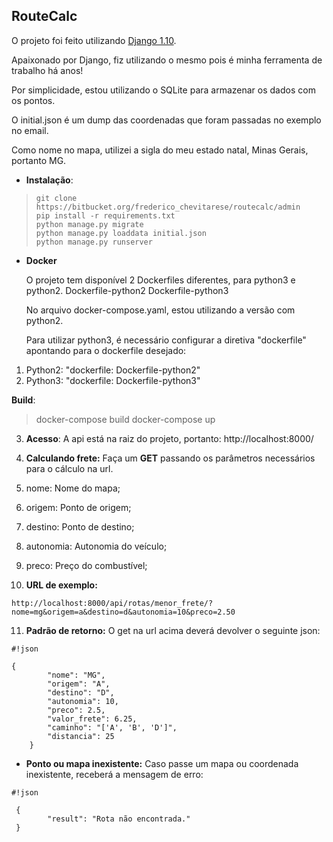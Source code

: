## **RouteCalc** ##
O projeto foi feito utilizando [Django 1.10](https://www.djangoproject.com/).

Apaixonado por Django, fiz utilizando o mesmo pois é minha ferramenta de trabalho há anos!

Por simplicidade, estou utilizando o SQLite para armazenar os dados com os pontos.

O initial.json é um dump das coordenadas que foram passadas no exemplo no email.

Como nome no mapa, utilizei a sigla do meu estado natal, Minas Gerais, portanto MG.


* **Instalação**:

>     git clone https://bitbucket.org/frederico_chevitarese/routecalc/admin
>     pip install -r requirements.txt
>     python manage.py migrate
>     python manage.py loaddata initial.json
>     python manage.py runserver

* **Docker**

    O projeto tem disponível 2 Dockerfiles diferentes, para python3 e python2.
Dockerfile-python2
Dockerfile-python3

    No arquivo docker-compose.yaml, estou utilizando a versão com python2.

    Para utilizar python3, é necessário configurar a diretiva "dockerfile" apontando para o dockerfile desejado:



 1. Python2: "dockerfile: Dockerfile-python2"
 2. Python3: "dockerfile: Dockerfile-python3"


**Build**:

>  docker-compose build
>  docker-compose up


 3. **Acesso**:
    A api está na raiz do projeto, portanto:
    http://localhost:8000/


 4. **Calculando frete:**
    Faça um **GET** passando os parâmetros necessários para o cálculo na url.


 5. nome: Nome do mapa;
 6. origem: Ponto de origem;
 7. destino: Ponto de destino;
 8. autonomia: Autonomia do veículo;
 9. preco: Preço do combustível;

 10. **URL de exemplo:**

    http://localhost:8000/api/rotas/menor_frete/?nome=mg&origem=a&destino=d&autonomia=10&preco=2.50



 11. **Padrão de retorno:**
    O get na url acima deverá devolver o seguinte json:

```
#!json

{
        "nome": "MG",
        "origem": "A",
        "destino": "D",
        "autonomia": 10,
        "preco": 2.5,
        "valor_frete": 6.25,
        "caminho": "['A', 'B', 'D']",
        "distancia": 25
    }

```


* **Ponto ou mapa inexistente:**
    Caso passe um mapa ou coordenada inexistente, receberá a mensagem de erro:

```
#!json

 {
        "result": "Rota não encontrada."
 }
```
